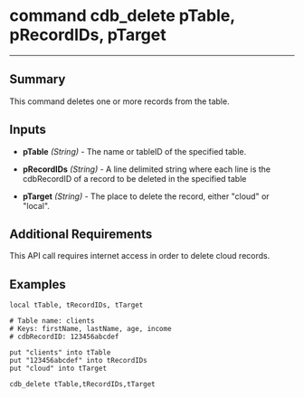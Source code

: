 # command cdb_delete pTable, pRecordIDs, pTarget
---
## Summary
This command deletes one or more records from the table.

## Inputs
* **pTable** *(String)* - The name or tableID of the specified table.

* **pRecordIDs** *(String)* - A line delimited string where each line is the cdbRecordID of a record to be deleted in the specified table

* **pTarget** *(String)* - The place to delete the record, either "cloud" or "local".

## Additional Requirements
This API call requires internet access in order to delete cloud records.

## Examples
```
local tTable, tRecordIDs, tTarget

# Table name: clients
# Keys: firstName, lastName, age, income
# cdbRecordID: 123456abcdef

put "clients" into tTable
put "123456abcdef" into tRecordIDs
put "cloud" into tTarget
     
cdb_delete tTable,tRecordIDs,tTarget
```